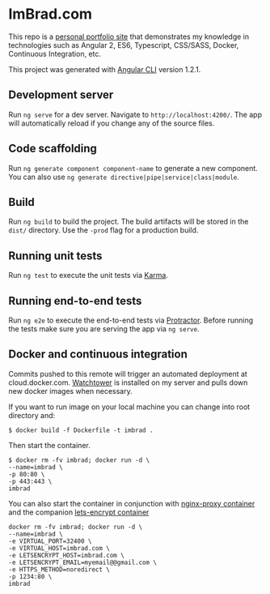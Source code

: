 # ImBrad.com

This repo is a [personal portfolio site](http://imbrad.com) that demonstrates my knowledge in technologies such as Angular 2, ES6, Typescript, CSS/SASS, Docker, Continuous Integration, etc.

This project was generated with [Angular CLI](https://github.com/angular/angular-cli) version 1.2.1. 

## Development server

Run `ng serve` for a dev server. Navigate to `http://localhost:4200/`. The app will automatically reload if you change any of the source files.

## Code scaffolding

Run `ng generate component component-name` to generate a new component. You can also use `ng generate directive|pipe|service|class|module`.

## Build

Run `ng build` to build the project. The build artifacts will be stored in the `dist/` directory. Use the `-prod` flag for a production build.

## Running unit tests

Run `ng test` to execute the unit tests via [Karma](https://karma-runner.github.io).

## Running end-to-end tests

Run `ng e2e` to execute the end-to-end tests via [Protractor](http://www.protractortest.org/).
Before running the tests make sure you are serving the app via `ng serve`.


## Docker and continuous integration

Commits pushed to this remote will trigger an automated deployment at cloud.docker.com.  [Watchtower](https://github.com/v2tec/watchtower) is installed on my server and pulls down new docker images when necessary. 


If you want to run image on your local machine you can change into root directory and:

```
$ docker build -f Dockerfile -t imbrad .
```


Then start the container.

```
$ docker rm -fv imbrad; docker run -d \
--name=imbrad \
-p 80:80 \
-p 443:443 \
imbrad
```

You can also start the container in conjunction with [nginx-proxy container](https://github.com/jwilder/nginx-proxy) and the companion [lets-encrypt container](https://github.com/JrCs/docker-letsencrypt-nginx-proxy-companion) 

```
docker rm -fv imbrad; docker run -d \
--name=imbrad \
-e VIRTUAL_PORT=32400 \
-e VIRTUAL_HOST=imbrad.com \
-e LETSENCRYPT_HOST=imbrad.com \
-e LETSENCRYPT_EMAIL=myemail@@gmail.com \
-e HTTPS_METHOD=noredirect \
-p 1234:80 \
imbrad
```

